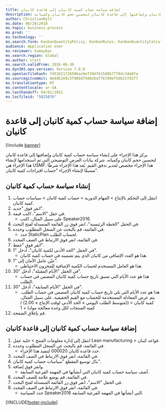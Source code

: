 ```yaml
---
title: إضافة سياسة حساب كمية كانبان إلى قاعدة كانبان
description: يركز هذا الإجراء على إنشاء سياسة حساب كمية كانبان وإضافتها إلى قاعدة كانبان لتحسين حجم كانبان وكمياته.
author: ChristianRytt
ms.date: 08/29/2018
ms.topic: business-process
ms.prod: ''
ms.technology: ''
ms.search.form: KanbanQuantityPolicy, KanbanRules, KanbanQuantityCalculation
audience: Application User
ms.reviewer: kamaybac
ms.search.region: Global
ms.author: crytt
ms.search.validFrom: 2016-06-30
ms.dyn365.ops.version: Version 7.0.0
ms.openlocfilehash: fd53d21f26596ac9ef394f61588b7778dc3de0fa
ms.sourcegitcommit: 0e8db169c3f90bd750826af76709ef5d621fd377
ms.translationtype: HT
ms.contentlocale: ar-SA
ms.lasthandoff: 04/01/2021
ms.locfileid: "5825076"
---
```

# <a name="add-a-kanban-quantity-calculation-policy-to-a-kanban-rule"></a>إضافة سياسة حساب كمية كانبان إلى قاعدة كانبان

[!include [banner](../../includes/banner.md)]

يركز هذا الإجراء على إنشاء سياسة حساب كمية كانبان وإضافتها إلى قاعدة كانبان لتحسين حجم كانبان وكمياته. شركة بيانات العرض التوضيحي التي تم استخدامها لإنشاء هذا الإجراء هي USMF. هذا الإجراء مخصص لمدير تدفق القيم. يُعد هذا الإجراء شرطًا مسبقًا لإنشاء الإجراء "حساب اقتراحات كمية كانبان‬". 


## <a name="create-a-kanban-quantity-calculation-policy"></a>إنشاء سياسة حساب كمية كانبان
1. انتقل إلى التحكم بالإنتاج > المهام الدورية > حساب كمية كانبان > سياسات حساب كمية كانبان.
2. انقر فوق "جديد".
3. في حقل "الاسم"، اكتب قيمة.
    * على سبيل المثال، اكتب Speaker2016.  
4. في الحقل "الخطة الرئيسية‬"، انقر فوق زر القائمة المنسدلة لفتح البحث.
5. في القائمة، قم بالبحث عن السجل المطلوب وحدده.
    * حدد StaticPlan لحساب الطلب.  
6. في القائمة، انقر فوق الارتباط في الصف المحدد.
7. انقر فوق "حفظ".
8. في الحقل "الحد الأدنى لكمية كانبان‬"، أدخل "1".
    * هذا هو العدد الإضافي من كانبان الذي يتم تضمينه في حساب كمية كانبان.  
9. عيّن عامل الأمان إلى "1".
    * هذا هو العامل المستخدم لحساب الكمية الإضافية للمخزون الاحتياطي.  
10. في الحقل "الأيام المقبلة‬‬‬"، أدخل "30".
    * هذا هو عدد الأيام التي تسبق تاريخ حساب كمية كانبان المضمن في حساب الطلب.  
11. في الحقل "الأيام السابقة‬"، أدخل "30".
    * هذا هو عدد الأيام التي تلي تاريخ حساب كمية كانبان المضمن في حساب الطلب.  يتم عرض المعادلة المستخدمة للحساب مع القيم الحقيقية. على سبيل المثال، كمية كانبان = ((متوسط الطلب اليومي × الحد الأدنى لوقت الإنتاج × 2.00) / كمية المنتجات لكل وحدة معالجة مواد) + 1  
12. قم بإغلاق الصفحة.

## <a name="add-the-kanban-quantity-calculation-policy-to-a-kanban-rule"></a>إضافة سياسة حساب كمية كانبان إلى قاعدة كانبان
1. انتقل إلى إدارة معلومات المنتج‬ > خلية عمل Lean manufacturing > قواعد كنبان.
2. في القائمة، قم بالبحث عن السجل المطلوب وحدده.
    * حدد قاعدة كانبان 000020 لتنفيذ هذا الإجراء.  
3. في القائمة، انقر فوق الارتباط في الصف المحدد.
4. بدّل توسيع المقطع "سياسات حساب كمية كانبان‬‬‬".
5. وانقر فوق إضافة.
    * أضف سياسة حساب كمية كانبان التي أنشأتها في المهمة الفرعية السابقة.  
6. في القائمة، قم بوضع علامة للصف المحدد.
7. في الحقل "الاسم"، انقر فوق زر القائمة المنسدلة لفتح البحث.
8. في القائمة، انقر فوق الارتباط في الصف المحدد.
    * حدد السياسة Speaker2016 التي أنشأتها في المهمة الفرعية السابقة.  



[!INCLUDE[footer-include](../../../includes/footer-banner.md)]